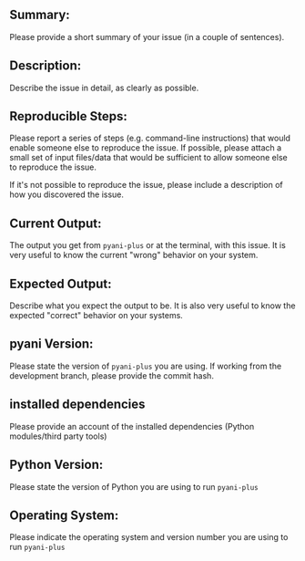 ## Summary:

Please provide a short summary of your issue (in a couple of sentences).

## Description:

Describe the issue in detail, as clearly as possible.

## Reproducible Steps:

Please report a series of steps (e.g. command-line instructions) that would enable someone else to reproduce the issue. If possible, please attach a small set of input files/data that would be sufficient to allow someone else to reproduce the issue.

If it's not possible to reproduce the issue, please include a description of how you discovered the issue.

## Current Output:

The output you get from `pyani-plus` or at the terminal, with this issue. It is very useful to know the current "wrong" behavior on your system.

## Expected Output:

Describe what you expect the output to be. It is also very useful to know the expected "correct" behavior on your systems.

## pyani Version:

Please state the version of `pyani-plus` you are using. If working from the development branch, please provide the commit hash.

## installed dependencies

Please provide an account of the installed dependencies (Python modules/third party tools)

## Python Version:

Please state the version of Python you are using to run `pyani-plus`

## Operating System:

Please indicate the operating system and version number you are using to run `pyani-plus`
